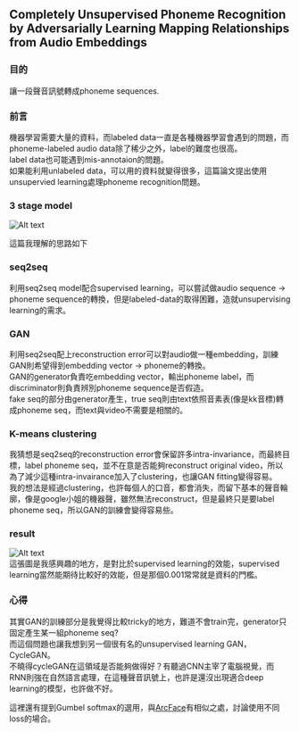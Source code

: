 ## Completely Unsupervised Phoneme Recognition by Adversarially Learning Mapping Relationships from Audio Embeddings 

### 目的

讓一段聲音訊號轉成phoneme sequences.

### 前言

機器學習需要大量的資料，而labeled data一直是各種機器學習會遇到的問題，而phoneme-labeled audio data除了稀少之外，label的難度也很高。</br>
label data也可能遇到mis-annotaion的問題。</br>
如果能利用unlabeled data，可以用的資料就變得很多，這篇論文提出使用unsupervied learning處理phoneme recognition問題。</br>

### 3 stage model

![Alt text][1]</br>


這篇我理解的思路如下</br>

### seq2seq

利用seq2seq model配合supervised learning，可以嘗試做audio sequence -> phoneme sequence的轉換，但是labeled-data的取得困難，造就unsupervising learning的需求。</br>

### GAN

利用seq2seq配上reconstruction error可以對audio做一種embedding，訓練GAN則希望得到embedding vector -> phoneme的轉換。</br>
GAN的generator負責吃embedding vector，輸出phoneme label，而discriminator則負責辨別phoneme sequence是否假造。</br>
fake seq的部分由generator產生，true seq則由text依照音素表(像是kk音標)轉成phoneme seq，而text與video不需要是相關的。</br>

### K-means clustering

我猜想是seq2seq的reconstruction error會保留許多intra-invariance，而最終目標，label phoneme seq，並不在意是否能夠reconstruct original video，所以為了減少這種intra-invairance加入了clustering，也讓GAN fitting變得容易。</br>
我的想法是經過clustering，也許每個人的口音，都會消失，而留下基本的聲音輪廓，像是google小姐的機器聲，雖然無法reconstruct，但是最終只是要label phoneme seq，所以GAN的訓練會變得容易些。</br>


### result


![Alt text][2]</br>
這張圖是我感興趣的地方，是對比於supervised learning的效能，supervised learning當然能期待比較好的效能，但是那個0.001常常就是資料的門檻。</br>

### 心得

其實GAN的訓練部分是我覺得比較tricky的地方，難道不會train完，generator只固定產生某一組phoneme seq?</br>
而這個問題也讓我想到另一個很有名的unsupervised learning GAN，CycleGAN。</br>
不曉得cycleGAN在這領域是否能夠做得好？有聽過CNN主宰了電腦視覺，而RNN則強在自然語言處理，在這種聲音訊號上，也許是還沒出現適合deep learning的模型，也許做不好。</br>

這裡還有提到Gumbel softmax的選用，與[ArcFace](https://github.com/k123321141/paper_notes/blob/master/assignment_1/Lecture_12/ArcFace%20Additive%20Angular%20Margin%20Loss%20for%20Deep%20Face%20Recognition.md)有相似之處，討論使用不同loss的場合。</br>


[1]: https://github.com/k123321141/paper_notes/blob/master/assignment_1/Lecture_11/model.png
[2]: https://github.com/k123321141/paper_notes/blob/master/assignment_1/Lecture_11/result.png



